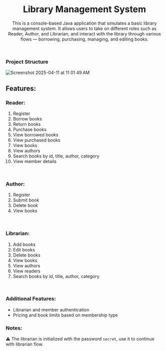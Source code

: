 <h1 align="center">
  <br>
  Library Management System
  <br>
</h1>

<p align="center">
This is a console-based Java application that simulates a basic library management system. It allows users to take on different roles such as Reader, Author, and Librarian, and interact with the library through various flows — borrowing, purchasing, managing, and editing books.
</p>

<br>

### Project Structure
![Screenshot 2025-04-11 at 11 01 49 AM](https://github.com/user-attachments/assets/1bcc6b5c-414b-4a46-96b7-700d10dd9022)

## Features:
### Reader: 
 1. Register
 2. Borrow books
 3. Return books
 4. Purchase books
 5. View borrowed books
 6. View purchased books
 7. View books
 8. View authors
 9. Search books by id, title, author, category
 10. View member details

<br>

### Author:
 1. Register
 2. Submit book
 3. Delete book
 4. View books

<br>

### Librarian:
 1. Add books
 2. Edit books
 3. Delete books
 4. View books
 5. View authors
 6. View readers
 7. Search books by id, title, author, category

<br>

### Additional Features:
 - Librarian and member authentication
 - Pricing and book limits based on membership type

### Notes:
⚠️ The librarian is initialized with the password `secret`, use it to continue with librarian flow. 
